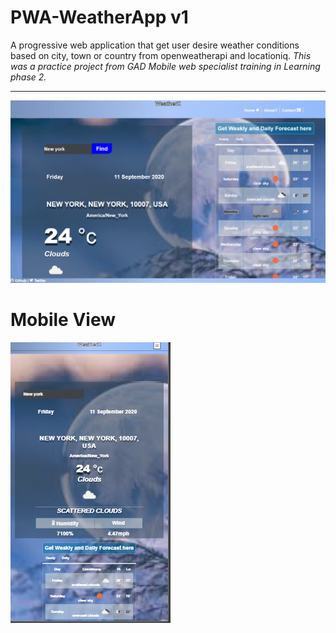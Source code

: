 # PWA-WeatherApp v1
A progressive web application that get user desire weather conditions based on city, town or country from openweatherapi and locationiq.
<em> This was a practice project from GAD Mobile web specialist training in Learning phase 2. </em>

<hr />
<img src='screencapture-weatherx-26715-firebaseapp-2020-09-11-16_41_25.png' alt="desktop view" />

<h1>Mobile View </h1>
<img src='phoneSize.png' alt="mobile view" />
